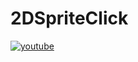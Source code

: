 # 2DSpriteClick
[![youtube](https://img.youtube.com/vi/fYJRsLSaLcc/0.jpg)](https://www.youtube.com/watch?v=fYJRsLSaLcc "2DSpriteClick")
